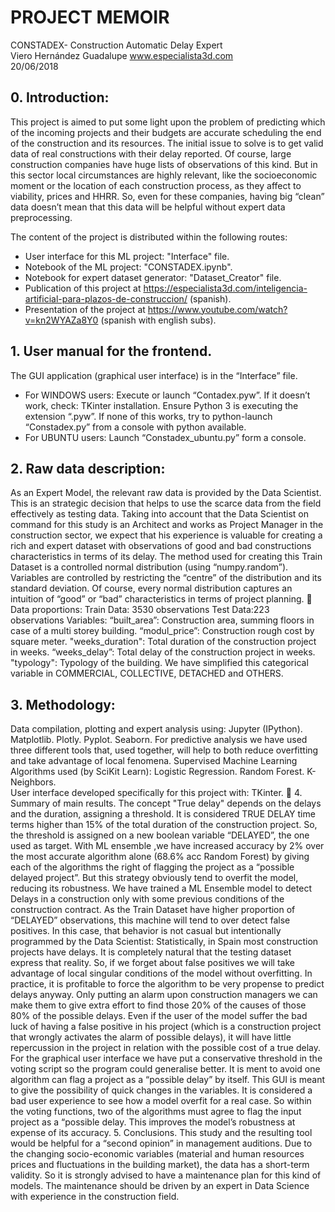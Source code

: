 # PROJECT MEMOIR
CONSTADEX- Construction Automatic Delay Expert                                                 
Viero Hernández Guadalupe 
www.especialista3d.com   
20/06/2018


## 0. Introduction: 
This project is aimed to put some light upon the problem of predicting which of the incoming projects and their budgets are accurate scheduling the end of the construction and its resources. The initial issue to solve is to get valid data of real constructions with their delay reported. 
Of course, large construction companies have huge lists of observations of this kind. But in this sector local circumstances are highly relevant, like the socioeconomic moment or the location of each construction process, as they affect to viability, prices and HHRR. So, even for these companies, having big “clean” data doesn’t mean that this data will be helpful without expert data preprocessing.

The content of the project is distributed within the following routes:
- User interface for this ML project: "Interface" file.
- Notebook of the ML project: "CONSTADEX.ipynb".
- Notebook for expert dataset generator: "Dataset_Creator" file.
- Publication of this project at https://especialista3d.com/inteligencia-artificial-para-plazos-de-construccion/ (spanish).
- Presentation of the project at https://www.youtube.com/watch?v=kn2WYAZa8Y0 (spanish with english subs).

## 1. User manual for the frontend.
The GUI application (graphical user interface) is in the “Interface” file.
* For WINDOWS users:
Execute or launch “Contadex.pyw”. If it doesn’t work, check: 
TKinter installation.
Ensure Python 3 is executing the extension “.pyw”.
If none of this works, try to python-launch “Constadex.py” from a console with python available.
* For UBUNTU users:
Launch “Constadex_ubuntu.py” form a console.
## 2. Raw data description:
As an Expert Model, the relevant raw data is provided by the Data Scientist. This is an strategic decision that helps to use the scarce data from the field effectively as testing data.
Taking into account that the Data Scientist on command for this study is an Architect and works as Project Manager in the construction sector, we expect that his experience is valuable for creating a rich and expert dataset with observations of good and bad constructions characteristics in terms of its delay.
The method used for creating this Train Dataset is a controlled normal distribution (using “numpy.random”). Variables are controlled by restricting the “centre” of the distribution and its standard deviation. Of course, every normal distribution captures an intuition of “good” or “bad” characteristics in terms of project planning. 
Data proportions:
Train Data: 3530 observations
Test Data:223 observations
Variables:
“built_area”: Construction area, summing floors in case of a multi storey building.
“modul_price”: Construction rough cost by square meter. 
"weeks_duration": Total duration of the construction project in weeks.
“weeks_delay”: Total delay of the construction project in weeks.
"typology": Typology of the building. We have simplified this categorical variable in COMMERCIAL, COLLECTIVE, DETACHED and OTHERS.
## 3. Methodology: 
Data compilation, plotting and expert analysis using:
Jupyter (IPython). 
Matplotlib.
Plotly.
Pyplot.
Seaborn.
For predictive analysis we have used three different tools that, used together, will help to both reduce overfitting and take advantage of local fenomena. Supervised Machine Learning Algorithms used (by SciKit Learn):
Logistic Regression.
Random Forest.
K-Neighbors.  
 User interface developed specifically for this project with:
TKinter.

4. Summary of main results.
The concept "True delay" depends on the delays and the duration, assigning a threshold. It is considered TRUE DELAY time terms higher than 15% of the total duration of the construction project. So, the threshold is assigned on a new boolean variable “DELAYED”, the one used as target.
With ML ensemble ,we have increased accuracy by 2% over the most accurate algorithm alone (68.6% acc Random Forest) by giving each of the algorithms the right of flagging the project as a “possible delayed project”. But this strategy obviously tend to overfit the model, reducing its robustness. 
We have trained a ML Ensemble model to detect Delays in a construction only with some previous conditions of the construction contract. As the Train Dataset have higher proportion of “DELAYED” observations, this machine will tend to over detect false positives. In this case, that behavior is not casual but intentionally programmed by the Data Scientist:
Statistically, in Spain most construction projects have delays. It is completely natural that the testing dataset express that reality. So, if we forget about false positives we will take advantage of local singular conditions of the model without overfitting.
In practice, it is profitable to force the algorithm to be very propense to predict delays anyway. Only putting an alarm upon construction managers we can make them to give extra effort to find those 20% of the causes of those 80% of the possible delays.
Even if the user of the model suffer the bad luck of having a false positive in his project (which is a construction project that wrongly activates the alarm of possible delays), it will have little repercussion in the project in relation with the possible cost of a true delay.
For the graphical user interface we have put a conservative threshold in the voting script so the program could generalise better. It is ment to avoid one algorithm can flag a project as a “possible delay” by itself. 
This GUI is meant to give the possibility of quick changes in the variables. It is considered a bad user experience to see how a model overfit for a real case. So within the voting functions, two of the algorithms must agree to flag the input project as a “possible delay. This improves the model’s robustness at expense of its accuracy. 
5. Conclusions.
This study and the resulting tool would be helpful for a “second opinion” in management auditions. 
Due to the changing socio-economic variables (material and human resources prices and fluctuations in the building market), the data has a short-term validity. So it is strongly advised to have a maintenance plan for this kind of models. The maintenance should be driven by an expert in Data Science with experience in the construction field.
